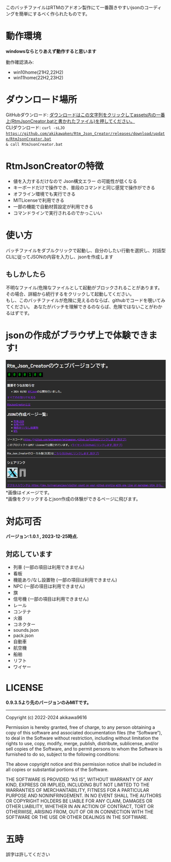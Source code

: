 このバッチファイルはRTMのアドオン製作にて一番躓きやすいjsonのコーディングを簡単にするべく作られたものです。 
# 動作環境
**windowsならとりあえず動作すると思います**

動作確認済み:
- win10home(21H2,22H2)
- win11home(22H2,23H2)

# ダウンロード場所
GitHubダウンロード: [ダウンロードはこの文字列をクリックしてassets内の一番上(RtmJsonCreator.batと書かれたファイル)を押してください。](https://github.com/akikawaken/creator/releases/tag/v1.2.5 "download page" )  
CLIダウンロード: <code>curl -sLJO https://github.com/akikawaken/Rtm_Json_Creator/releases/download/update/RtmJsonCreator.bat & call RtmJsonCreator.bat</code>

# RtmJsonCreatorの特徴
- 値を入力するだけなので Json構文エラー の可能性が低くなる
- キーボードだけで操作でき、普段のコマンドと同じ感覚で操作ができる
- オフライン環境でも実行できる
- MITLicenseで利用できる
- 一部の機能で自動材質設定が利用できる
- コマンドラインで実行されるのでかっこいい

# 使い方
バッチファイルをダブルクリックで起動し、自分のしたい行動を選択し、対話型CLIに従ってJSONの内容を入力し、jsonを作成します
## もしかしたら
不明なファイル/危険なファイルとして起動がブロックされることがあります。 その場合、詳細から続行するをクリックして起動してください。  
もし、このバッチファイルが危険に見えるのならば、githubでコードを覗いてみてください。 あなたがバッチを理解できるのならば、危険ではないことがわかるはずです。  

# jsonの作成がブラウザ上で体験できます!
[![json作成を体験する](https://raw.githubusercontent.com/akikawaken/images/main/RJC/nyan.png)](https://akikawaken.github.io/)
*画像はイメージです。  
*画像をクリックするとjson作成の体験ができるページに飛びます。

# 対応可否
**バージョン:1.0.1 , 2023-12-25時点.**
## 対応しています
- 列車 (一部の項目は利用できません)
- 看板
- 機能あり/なし設置物 (一部の項目は利用できません)
- NPC (一部の項目は利用できません)
- 旗
- 信号機 (一部の項目は利用できません)
- レール
- コンテナ
- 火器
- コネクター
- sounds.json
- pack.json
- 自動車
- 航空機
- 船舶
- リフト
- ワイヤー

# LICENSE 
**0.9.3.5より先のバージョンのみMITです。**
- - -
Copyright (c) 2022-2024 akikawa9616

Permission is hereby granted, free of charge, to any person obtaining a copy of this software and associated documentation files (the “Software”), to deal in the Software without restriction, including without limitation the rights to use, copy, modify, merge, publish, distribute, sublicense, and/or sell copies of the Software, and to permit persons to whom the Software is furnished to do so, subject to the following conditions:

The above copyright notice and this permission notice shall be included in all copies or substantial portions of the Software.

THE SOFTWARE IS PROVIDED “AS IS”, WITHOUT WARRANTY OF ANY KIND, EXPRESS OR IMPLIED, INCLUDING BUT NOT LIMITED TO THE WARRANTIES OF MERCHANTABILITY, FITNESS FOR A PARTICULAR PURPOSE AND NONINFRINGEMENT. IN NO EVENT SHALL THE AUTHORS OR COPYRIGHT HOLDERS BE LIABLE FOR ANY CLAIM, DAMAGES OR OTHER LIABILITY, WHETHER IN AN ACTION OF CONTRACT, TORT OR OTHERWISE, ARISING FROM, OUT OF OR IN CONNECTION WITH THE SOFTWARE OR THE USE OR OTHER DEALINGS IN THE SOFTWARE.

# 五時
誤字は許してください

